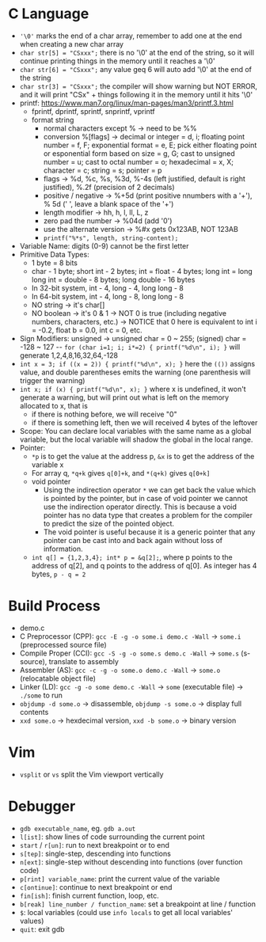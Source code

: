 # C Language
* ```'\0'``` marks the end of a char array, remember to add one at the end when creating a new char array
* ```char str[5] = "CSxxx";``` there is no '\0' at the end of the string, so it will continue printing things in the memory until it reaches a '\0'
* ```char str[6] = "CSxxx";``` any value geq 6 will auto add '\0' at the end of the string
* ```char str[3] = "CSxxx";``` the compiler will show warning but NOT ERROR, and it will print "CSx" + things following it in the memory until it hits '\0'
* printf: https://www.man7.org/linux/man-pages/man3/printf.3.html
  * fprintf, dprintf, sprintf, snprintf, vprintf
  * format string
    * normal characters except % -> need to be %%
    * conversion %[flags] -> decimal or integer = d, i; floating point number = f, F; exponential format = e, E; pick either floating point or esponential form based on size = g, G; cast to unsigned number = u; cast to octal number = o; hexadecimal = x, X; character = c; string = s; pointer = p
    * flags -> %d, %c, %s, %3d, %-4s (left justified, default is right justified), %.2f (precision of 2 decimals)
    * positive / negative -> %+5d (print positive nnumbers with a '+'), % 5d (' ', leave a blank space of the '+')
    * length modifier -> hh, h, l, ll, L, z
    * zero pad the number -> %04d (add '0')
    * use the alternate version -> %#x gets 0x123AB, NOT 123AB
    * ```printf("%*s", length, string-content);```
* Variable Name: digits (0-9) cannot be the first letter
* Primitive Data Types:
  * 1 byte = 8 bits 
  * char - 1 byte; short int - 2 bytes; int = float - 4 bytes; long int = long long int = double - 8 bytes; long double - 16 bytes
  * In 32-bit system, int - 4, long - 4, long long - 8
  * In 64-bit system, int - 4, long - 8, long long - 8
  * NO string -> it's char[]
  * NO boolean -> it's 0 & 1 -> NOT 0 is true (including negative numbers, characters, etc.) -> NOTICE that 0 here is equivalent to int i = -0.2, float b = 0.0, int c = 0, etc.
* Sign Modifiers: unsigned -> unsigned char = 0 ~ 255; (signed) char = -128 ~ 127 -- ```for (char i=1; i; i*=2) { printf("%d\n", i); }``` will generate 1,2,4,8,16,32,64,-128
* ```int x = 3; if ((x = 2)) { printf("%d\n", x); }``` here the ```(())``` assigns value, and double parentheses emits the warning (one parenthesis will trigger the warning)
* ```int x; if (x) { printf("%d\n", x); }``` where x is undefined, it won't generate a warning, but will print out what is left on the memory allocated to x, that is
  * if there is nothing before, we will receive "0"
  * if there is something left, then we will received 4 bytes of the leftover
* Scope: You can declare local variables with the same name as a global variable, but the local variable will shadow the global in the local range.
* Pointer:
  * ```*p``` is to get the value at the address p, ```&x``` is to get the address of the variable x
  * For array q, ```*q+k``` gives ```q[0]+k```, and ```*(q+k)``` gives ```q[0+k]```
  * void pointer
    * Using the indirection operator ```*``` we can get back the value which is pointed by the pointer, but in case of void pointer we cannot use the indirection operator directly. This is because a void pointer has no data type that creates a problem for the compiler to predict the size of the pointed object.
    * The void pointer is useful because it is a generic pointer that any pointer can be cast into and back again without loss of information.
  * ```int q[] = {1,2,3,4}; int* p = &q[2];```, where p points to the address of q[2], and q points to the address of q[0]. As integer has 4 bytes, ```p - q = 2```

# Build Process  
* demo.c
* C Preprocessor (CPP): ```gcc -E -g -o some.i demo.c -Wall``` -> ```some.i``` (preprocessed source file)
* Compile Proper (CCI): ```gcc -S -g -o some.s demo.c -Wall``` -> ```some.s``` (s-source), translate to assembly
* Assembler (AS): ```gcc -c -g -o some.o demo.c -Wall``` -> ```some.o``` (relocatable object file)
* Linker (LD): ```gcc -g -o some demo.c -Wall``` -> ```some``` (executable file) -> ```./some``` to run
* ```objdump -d some.o``` -> disassemble, ```objdump -s some.o``` -> display full contents
* ```xxd some.o``` -> hexdecimal version, ```xxd -b some.o``` -> binary version

# Vim
* ```vsplit``` or ```vs``` split the Vim viewport vertically

# Debugger
* ```gdb executable_name```, eg. ```gdb a.out```
* ```l[ist]```: show lines of code surrounding the current point
* ```start``` / ```r[un]```: run to next breakpoint or to end
* ```s[tep]```: single-step, descending into functions
* ```n[ext]```: single-step without descending into functions (over function code)
* ```p[rint] variable_name```: print the current value of the variable
* ```c[ontinue]```: continue to next breakpoint or end
* ```fin[ish]```: finish current function, loop, etc.
* ```b[reak] line_number / function_name```: set a breakpoint at line / function
* ```$```: local variables (could use ```info locals``` to get all local variables' values)
* ```quit```: exit gdb
